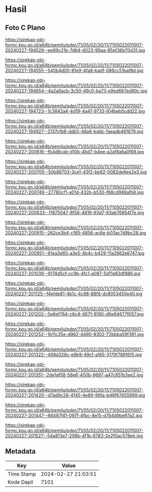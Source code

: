 # Hasil

## Foto C Plano

https://sirekap-obj-formc.kpu.go.id/a64b/pemilu/pdpr/71/05/02/20/11/7105022011007-20240227-194529--ee89c21b-7d64-4023-99aa-85ef36b70d31.jpg

https://sirekap-obj-formc.kpu.go.id/a64b/pemilu/pdpr/71/05/02/20/11/7105022011007-20240227-194555--540b4d00-81e9-4fa8-badf-086cc51baf8d.jpg

https://sirekap-obj-formc.kpu.go.id/a64b/pemilu/pdpr/71/05/02/20/11/7105022011007-20240227-194654--4a2a6acb-3c50-49c0-ba73-e9ed667ed90c.jpg

https://sirekap-obj-formc.kpu.go.id/a64b/pemilu/pdpr/71/05/02/20/11/7105022011007-20240227-194723--1c3842a4-4d19-4a41-9733-814beb5cdd22.jpg

https://sirekap-obj-formc.kpu.go.id/a64b/pemilu/pdpr/71/05/02/20/11/7105022011007-20240227-194927--2137cfb8-ddb5-48a6-bddc-faeadb461679.jpg

https://sirekap-obj-formc.kpu.go.id/a64b/pemilu/pdpr/71/05/02/20/11/7105022011007-20240227-200616--fb4d8cab-d10b-4bd7-b4ee-a2af8a6a0f68.jpg

https://sirekap-obj-formc.kpu.go.id/a64b/pemilu/pdpr/71/05/02/20/11/7105022011007-20240227-200705--50b88703-3ce1-43f2-bb62-0082de6ee2e3.jpg

https://sirekap-obj-formc.kpu.go.id/a64b/pemilu/pdpr/71/05/02/20/11/7105022011007-20240227-200749--27780cf1-a01d-432b-b530-f88cd989afb8.jpg

https://sirekap-obj-formc.kpu.go.id/a64b/pemilu/pdpr/71/05/02/20/11/7105022011007-20240227-200833--11875047-8f58-4819-93d7-93ab76854f7e.jpg

https://sirekap-obj-formc.kpu.go.id/a64b/pemilu/pdpr/71/05/02/20/11/7105022011007-20240227-200915--262ce3b4-c165-4856-ac6e-b03ac7d9bc28.jpg

https://sirekap-obj-formc.kpu.go.id/a64b/pemilu/pdpr/71/05/02/20/11/7105022011007-20240227-200951--91ea3d65-a3e5-4b4c-b429-11a2662e6747.jpg

https://sirekap-obj-formc.kpu.go.id/a64b/pemilu/pdpr/71/05/02/20/11/7105022011007-20240227-201039--9174d5cf-cc9b-4fc1-a087-5d11e83df886.jpg

https://sirekap-obj-formc.kpu.go.id/a64b/pemilu/pdpr/71/05/02/20/11/7105022011007-20240227-201125--f4efde81-4b1c-4c98-88f6-dc8053450e40.jpg

https://sirekap-obj-formc.kpu.go.id/a64b/pemilu/pdpr/71/05/02/20/11/7105022011007-20240227-201202--5e6ef764-c6c4-4671-8190-d6e64677f057.jpg

https://sirekap-obj-formc.kpu.go.id/a64b/pemilu/pdpr/71/05/02/20/11/7105022011007-20240227-201252--1b11c35e-d962-4490-8302-72bbba59f391.jpg

https://sirekap-obj-formc.kpu.go.id/a64b/pemilu/pdpr/71/05/02/20/11/7105022011007-20240227-201322--468d329c-e9b9-49cf-a165-3179f78916f5.jpg

https://sirekap-obj-formc.kpu.go.id/a64b/pemilu/pdpr/71/05/02/20/11/7105022011007-20240227-201351--2de1af58-58e6-450b-9697-a47c851b3ee2.jpg

https://sirekap-obj-formc.kpu.go.id/a64b/pemilu/pdpr/71/05/02/20/11/7105022011007-20240227-201420--d7ad9c28-4145-4e89-96fa-b48f67455999.jpg

https://sirekap-obj-formc.kpu.go.id/a64b/pemilu/pdpr/71/05/02/20/11/7105022011007-20240227-201447--66487f41-097f-4fbc-8e15-d764d9be97a2.jpg

https://sirekap-obj-formc.kpu.go.id/a64b/pemilu/pdpr/71/05/02/20/11/7105022011007-20240227-201527--54a813e7-298b-4f1b-8783-2e2f0ac578eb.jpg


## Metadata

| Key        | Value               |
| ---------- | ------------------- |
| Time Stamp | 2024-02-27 21:03:51 |
| Kode Dapil | 7101                |



